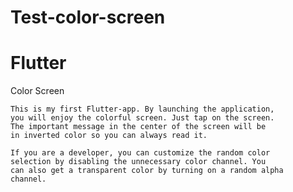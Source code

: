# Test-color-screen
Flutter
=======
Color Screen

    This is my first Flutter-app. By launching the application,
    you will enjoy the colorful screen. Just tap on the screen.
    The important message in the center of the screen will be
    in inverted color so you can always read it.

    If you are a developer, you can customize the random color
    selection by disabling the unnecessary color channel. You
    can also get a transparent color by turning on a random alpha
    channel.
